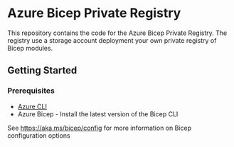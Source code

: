 # Azure Bicep Private Registry

This repository contains the code for the Azure Bicep Private Registry. The registry use a storage account deployment your own private registry of Bicep modules.

## Getting Started

### Prerequisites

- [Azure CLI](https://docs.microsoft.com/en-us/cli/azure/install-azure-cli?view=azure-cli-latest)
- Azure Bicep - Install the latest version of the Bicep CLI

See https://aka.ms/bicep/config for more information on Bicep configuration options

